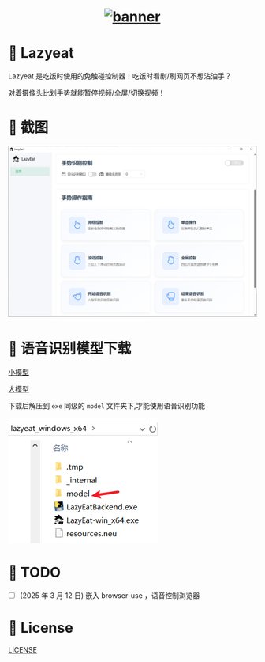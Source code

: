 <h1 align="center">
  <a href="https://github.com/maplelost/lazy-eat/releases">
    <img src="https://github.com/maplelost/lazy-eat/blob/master/public/lazyeat.png?raw=true" width="150" height="150" alt="banner" /><br>
  </a>
</h1>

# 🍕 Lazyeat

Lazyeat 是吃饭时使用的免触碰控制器！吃饭时看剧/刷网页不想沾油手？

对着摄像头比划手势就能暂停视频/全屏/切换视频！

# 🌠 截图

![img.png](.readme/img.png)

# 📢 语音识别模型下载

[小模型](https://alphacephei.com/vosk/models/vosk-model-small-cn-0.22.zip)

[大模型](https://alphacephei.com/vosk/models/vosk-model-cn-0.22.zip)

下载后解压到 `exe` 同级的 `model` 文件夹下,才能使用语音识别功能

![img.png](.readme/img_model_example.png)

# 📝 TODO

- [ ] (2025 年 3 月 12 日) 嵌入 browser-use ，语音控制浏览器

[//]: # "# 📚 References"

# 📃 License

[LICENSE](./LICENSE)
